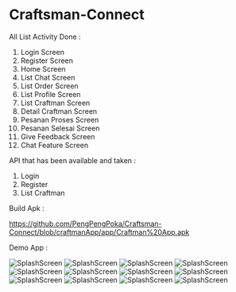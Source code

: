 # Craftsman-Connect
All List Activity Done :  

1. Login Screen
2. Register Screen
3. Home Screen
4. List Chat Screen
5. List Order Screen
6. List Profile Screen
7. List Craftman Screen
8. Detail Craftman Screen
9. Pesanan Proses Screen
10. Pesanan Selesai Screen
11. Give Feedback Screen
12. Chat Feature Screen


API that has been available and taken :

1. Login
2. Register
3. List Craftman

Build Apk :

https://github.com/PengPengPoka/Craftsman-Connect/blob/craftmanApp/app/Craftman%20App.apk

Demo App : 

![SplashScreen](https://github.com/Lamz16/Craftman/blob/master/images/1.jpg)
![SplashScreen](https://github.com/Lamz16/Craftman/blob/master/images/2.jpg)
![SplashScreen](https://github.com/Lamz16/Craftman/blob/master/images/3.jpg)
![SplashScreen](https://github.com/Lamz16/Craftman/blob/master/images/4.jpg)
![SplashScreen](https://github.com/Lamz16/Craftman/blob/master/images/5.jpg)
![SplashScreen](https://github.com/Lamz16/Craftman/blob/master/images/6.jpg)
![SplashScreen](https://github.com/Lamz16/Craftman/blob/master/images/7.jpg)
![SplashScreen](https://github.com/Lamz16/Craftman/blob/master/images/8.jpg)
![SplashScreen](https://github.com/Lamz16/Craftman/blob/master/images/9.jpg)
![SplashScreen](https://github.com/Lamz16/Craftman/blob/master/images/10.jpg)
![SplashScreen](https://github.com/Lamz16/Craftman/blob/master/images/11.jpg)
![SplashScreen](https://github.com/Lamz16/Craftman/blob/master/images/12.jpg)
